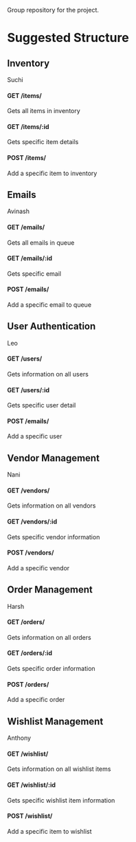 Group repository for the project.

# Suggested Structure
## Inventory 
Suchi

#### GET /items/
Gets all items in inventory

#### GET /items/:id
Gets specific item details

#### POST /items/
Add a specific item to inventory


## Emails 
Avinash

#### GET /emails/
Gets all emails in queue

#### GET /emails/:id
Gets specific email

#### POST /emails/
Add a specific email to queue


## User Authentication
Leo
#### GET /users/
Gets information on all users

#### GET /users/:id
Gets specific user detail

#### POST /emails/
Add a specific user

## Vendor Management
Nani
#### GET /vendors/
Gets information on all vendors

#### GET /vendors/:id
Gets specific vendor information

#### POST /vendors/
Add a specific vendor

## Order Management 
Harsh
#### GET /orders/
Gets information on all orders

#### GET /orders/:id
Gets specific order information

#### POST /orders/
Add a specific order

## Wishlist Management
Anthony
#### GET /wishlist/
Gets information on all wishlist items

#### GET /wishlist/:id
Gets specific wishlist item information

#### POST /wishlist/
Add a specific item to wishlist